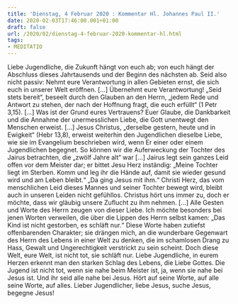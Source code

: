 ```yaml
---
title: 'Dienstag, 4 Februar 2020 : Kommentar Hl. Johannes Paul II.'
date: 2020-02-03T17:46:00.001+01:00
draft: false
url: /2020/02/dienstag-4-februar-2020-kommentar-hl.html
tags: 
- MEDITATIO
---
```


Liebe Jugendliche, die Zukunft hängt von euch ab; von euch hängt der Abschluss dieses Jahrtausends und der Beginn des nächsten ab. Seid also nicht passiv: Nehmt eure Verantwortung in allen Gebieten ernst, die sich euch in unserer Welt eröffnen. \[…\] Übernehmt eure Verantwortung! „Seid stets bereit“, beseelt durch den Glauben an den Herrn, „jedem Rede und Antwort zu stehen, der nach der Hoffnung fragt, die euch erfüllt“ (1 Petr 3,15). \[…\] Was ist der Grund eures Vertrauens? Euer Glaube, die Dankbarkeit und die Annahme der unermesslichen Liebe, die Gott unentwegt den Menschen erweist. \[…\] Jesus Christus, „derselbe gestern, heute und in Ewigkeit“ (Hebr 13,8), erweist weiterhin den Jugendlichen dieselbe Liebe, wie sie im Evangelium beschrieben wird, wenn Er einer oder einem Jugendlichen begegnet. So können wir die Auferweckung der Tochter des Jairus betrachten, die „zwölf Jahre alt“ war \[…\] Jairus legt sein ganzes Leid offen vor dem Meister dar; er bittet Jesu Herz inständig: „Meine Tochter liegt im Sterben. Komm und leg ihr die Hände auf, damit sie wieder gesund wird und am Leben bleibt.“ „Da ging Jesus mit ihm.“ Christi Herz, das vom menschlichen Leid dieses Mannes und seiner Tochter bewegt wird, bleibt auch in unseren Leiden nicht gefühllos. Christus hört uns immer zu, doch er möchte, dass wir gläubig unsere Zuflucht zu ihm nehmen. \[…\] Alle Gesten und Worte des Herrn zeugen von dieser Liebe. Ich möchte besonders bei jenen Worten verweilen, die über die Lippen des Herrn selbst kamen: „Das Kind ist nicht gestorben, es schläft nur.“ Diese Worte haben zutiefst offenbarenden Charakter; sie drängen mich, an die wunderbare Gegenwart des Herrn des Lebens in einer Welt zu denken, die im schamlosen Drang zu Hass, Gewalt und Ungerechtigkeit verstrickt zu sein scheint. Doch diese Welt, eure Welt, ist nicht tot, sie schläft nur. Liebe Jugendliche, in eurem Herzen erkennt man den starken Schlag des Lebens, die Liebe Gottes. Die Jugend ist nicht tot, wenn sie nahe beim Meister ist, ja, wenn sie nahe bei Jesus ist. Und ihr seid alle nahe bei Jesus. Hört auf seine Worte, auf alle seine Worte, auf alles. Lieber Jugendlicher, liebe Jesus, suche Jesus, begegne Jesus!